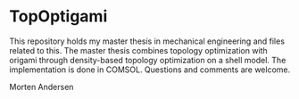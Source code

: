 # TopOptigami

This repository holds my master thesis in mechanical engineering and files related to this.
The master thesis combines topology optimization with origami through density-based topology optimization on a shell model. The implementation is done in COMSOL. 
Questions and comments are welcome. 

Morten Andersen
